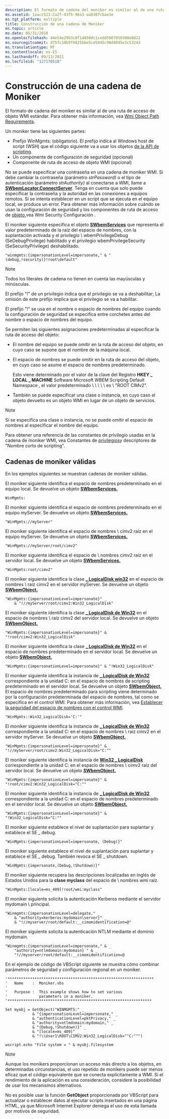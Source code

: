 ```yaml
---
description: El formato de cadena del moniker es similar al de una ruta de acceso de objeto WMI estándar. Para obtener más información, vea Wmi Object Path Requirements.
ms.assetid: 1aacc523-2a2f-43f5-96a3-aa0387cbae3e
ms.tgt_platform: multiple
title: Construcción de una cadena de Moniker
ms.topic: article
ms.date: 05/31/2018
ms.openlocfilehash: 44e54e29b3c8f14890dc1cedd5907059308e8d22
ms.sourcegitcommit: d75fc10b9f0825bbe5ce5045c90d4045e3c53243
ms.translationtype: MT
ms.contentlocale: es-ES
ms.lasthandoff: 09/13/2021
ms.locfileid: "127170518"
---
```

# <a name="constructing-a-moniker-string"></a>Construcción de una cadena de Moniker

El formato de cadena del moniker es similar al de una ruta de acceso de objeto WMI estándar. Para obtener más información, vea [Wmi Object Path Requirements](wmi-object-path-requirements.md).

Un moniker tiene las siguientes partes:

-   Prefijo WinMgmts: (obligatorio). El prefijo indica al Windows host de script (WSH) que el código siguiente va a usar los objetos [de la API de scripting](scripting-api-objects.md).
-   Un componente de configuración de seguridad (opcional)
-   Componente de ruta de acceso de objeto WMI (opcional)

No se puede especificar una contraseña en una cadena de moniker WMI. Si debe cambiar la contraseña (parámetro *strPassword)* o el tipo de autenticación (parámetro *strAuthority)* al conectarse a WMI, llame a [**SWbemLocator.ConnectServer**](swbemlocator-connectserver.md). Tenga en cuenta que solo puede especificar la contraseña y la autoridad en las conexiones a equipos remotos. Si se intenta establecer en un script que se ejecuta en el equipo local, se produce un error. Para obtener más información sobre cuándo se usan la configuración de seguridad y los componentes de ruta de acceso de [objeto,](/previous-versions/tn-archive/ee156574(v=technet.10))vea Wmi Security Configuración .

El moniker siguiente especifica el objeto [**SWbemServices**](swbemservices.md) que representa el valor predeterminado de la raíz del espacio de nombres, con la suplantación activada y el privilegio \\ wbemPrivilegeDebug (SeDebugPrivilege) habilitado y el privilegio wbemPrivilegeSecurity (SeSecurityPrivilege) deshabilitado.


```VB
"winmgmts:{impersonationLevel=impersonate," & "(debug,!security)}!root\default"
```



> [!Note]
>
> Todos los literales de cadena no tienen en cuenta las mayúsculas y minúsculas.
>
> El prefijo "!" de un privilegio indica que el privilegio se va a deshabilitar; La omisión de este prefijo implica que el privilegio se va a habilitar.
>
> El prefijo "!" se usa en el nombre o espacio de nombres del equipo cuando la configuración de seguridad se especifica entre corchetes antes del nombre o espacio de nombres del equipo.

 

Se permiten las siguientes asignaciones predeterminadas al especificar la ruta de acceso del objeto:

-   El nombre del equipo se puede omitir en la ruta de acceso del objeto, en cuyo caso se supone que el nombre de la máquina local.
-   El espacio de nombres se puede omitir en la ruta de acceso del objeto, en cuyo caso se asume el espacio de nombres predeterminado.

    Esto viene determinado por el valor de la clave del Registro **HKEY \_ LOCAL \_ MACHINE** Software Microsoft WBEM Scripting Default Namespace , el valor predeterminado \\  \\  \\  \\  \\ es \\ "ROOT CIMv2".

-   También se puede especificar una clase o instancia, en cuyo caso el objeto devuelto es un objeto WMI en lugar de un objeto de servicios.

> [!Note]  
> Si se especifica una clase o instancia, no se puede omitir el espacio de nombres al especificar el nombre del equipo.

 

Para obtener una referencia de las constantes de privilegio usadas en la cadena de moniker WMI, vea Constantes de [privilegios](privilege-constants.md)y descriptores de "Nombre corto de scripting".

## <a name="valid-moniker-strings"></a>Cadenas de moniker válidas

En los ejemplos siguientes se muestran cadenas de moniker válidas.

El moniker siguiente identifica el espacio de nombres predeterminado en el equipo local. Se devuelve un objeto [**SWbemServices.**](swbemservices.md)


```VB
WinMgmts:
```



El moniker siguiente identifica el espacio de nombres predeterminado en el equipo myServer. Se devuelve un objeto [**SWbemServices.**](swbemservices.md)


```VB
"WinMgmts://myServer"
```



El moniker siguiente identifica el espacio de nombres \\ cimv2 raíz en el equipo myServer. Se devuelve un objeto [**SWbemServices.**](swbemservices.md)


```VB
"WinMgmts://myServer/root/cimv2"
```



El moniker siguiente identifica el espacio de \\ nombres cimv2 raíz en el servidor local. Se devuelve un objeto [**SWbemServices.**](swbemservices.md)


```VB
"WinMgmts:root/cimv2"
```



El moniker siguiente identifica la clase [**\_ LogicalDisk win32**](/windows/desktop/CIMWin32Prov/win32-logicaldisk) en el espacio de nombres \\ raíz cimv2 en el servidor myServer. Se devuelve un objeto [**SWbemObject.**](swbemobject.md)


```VB
"WinMgmts:{impersonationLevel=impersonate}" _
    & "!//myServer/root/cimv2:Win32_LogicalDisk"
```



El moniker siguiente identifica la clase [**\_ LogicalDisk de Win32**](/windows/desktop/CIMWin32Prov/win32-logicaldisk) en el espacio de nombres \\ raíz cimv2 del servidor local. Se devuelve un objeto [**SWbemObject.**](swbemobject.md)


```VB
"WinMgmts:{impersonationLevel=impersonate}" & "!root/cimv2:Win32_LogicalDisk"
```



El moniker siguiente identifica la clase [**\_ LogicalDisk de Win32**](/windows/desktop/CIMWin32Prov/win32-logicaldisk) en el espacio de nombres predeterminado en el servidor local. Se devuelve un objeto [**SWbemObject.**](swbemobject.md)


```VB
"WinMgmts:{impersonationLevel=impersonate}" & "!Win32_LogicalDisk"
```



El moniker siguiente identifica la instancia de [**\_ LogicalDisk de Win32**](/windows/desktop/CIMWin32Prov/win32-logicaldisk) correspondiente a la unidad C: en el espacio de nombres de scripting predeterminado en el servidor local. Se devuelve un objeto [**SWbemObject.**](swbemobject.md) El espacio de nombres predeterminado para scripting viene determinado por la configuración predeterminada del espacio de nombres, tal como se especifica en el control WMI. Para obtener más información, vea [Establecer la seguridad del espacio de nombres con el control WMI](setting-namespace-security-with-the-wmi-control.md).


```VB
"WinMgmts::Win32_LogicalDisk='C:'"
```



El moniker siguiente identifica la instancia de [**\_ LogicalDisk de Win32**](/windows/desktop/CIMWin32Prov/win32-logicaldisk) correspondiente a la unidad C: en el espacio de nombres \\ raíz cimv2 en el servidor myServer. Se devuelve un objeto [**SWbemObject.**](swbemobject.md)


```VB
"WinMgmts:{impersonationLevel=impersonate}" & "!//myServer/root/cimv2:Win32_LogicalDisk="C:""
```



El moniker siguiente identifica la instancia de [**Win32 \_ LogicalDisk**](/windows/desktop/CIMWin32Prov/win32-logicaldisk) correspondiente a la unidad C: en el espacio de nombres \\ cimv2 raíz del servidor local. Se devuelve un objeto [**SWbemObject.**](swbemobject.md)


```VB
"WinMgmts:{impersonationLevel=impersonate}" & "!root/cimv2:Win32_LogicalDisk="C:""
```



El moniker siguiente identifica la instancia de [**\_ LogicalDisk de Win32**](/windows/desktop/CIMWin32Prov/win32-logicaldisk) correspondiente a la unidad C: en el espacio de nombres predeterminado en el servidor local. Se devuelve un objeto [**SWbemObject.**](swbemobject.md)


```VB
"WinMgmts:{impersonationLevel=impersonate}" & "!Win32_LogicalDisk="C:""
```



El moniker siguiente establece el nivel de suplantación para suplantar y establece el SE \_ debug.


```VB
"WinMgmts:{impersonationLevel=impersonate, (Debug)}"
```



El moniker siguiente establece el nivel de suplantación para suplantar y establece el SE \_ debug. También revoca el SE \_ shutdown.


```VB
"WinMgmts:{impersonate,(Debug,!Shutdown)}"
```



El moniker siguiente recupera las descripciones localizadas en inglés de Estados Unidos para la **clase myclass** del espacio de \\ nombres wmi raíz.


```VB
"WinMgmts:[locale=ms_409]!root/wmi:myclass"
```



El moniker siguiente solicita la autenticación Kerberos mediante el servidor mydomain \\ principal.


```VB
"Winmgmts:{impersonationLevel=delegate," _
    & "authority=kerberos:mydomain\server}" _
    & "!//myserver/root/default:__cimomidentification=@"
```



El moniker siguiente solicita la autenticación NTLM mediante el dominio mydomain.


```VB
"Winmgmts:{impersonationLevel=impersonate," & _
    "authority=ntlmdomain:mydomain} " & _
    "!//myserver/root/default:__cimomidentification=@
```



En el ejemplo de código de VBScript siguiente se muestra cómo combinar parámetros de seguridad y configuración regional en un moniker.


```VB
'*****************************************************************
'   Name    :  Moniker.vbs
'
'   Purpose :  This example shows how to set various 
'              parameters in a moniker. 
'****************************************************************

Set myobj = GetObject("WINMGMTS:" _
            & "{impersonationLevel=impersonate," _
            & "authenticationLevel=pktPrivacy," _
            & "authority=ntlmdomain:mydomain," _
            & "(Debug,!Shutdown)}" _
            & "[locale=ms_409]" _
            & "!\\User1\ROOT\CIMV2:Win32_LogicalDisk=""C:""")

wscript.echo "File system = " & myobj.filesystem
```



> [!Note]
>
> Aunque los monikers proporcionan un acceso más directo a los objetos, en determinadas circunstancias, el uso repetido de monikers puede ser menos eficaz que el código equivalente que se conecta explícitamente a WMI. Si el rendimiento de la aplicación es una consideración, considere la posibilidad de usar los mecanismos alternativos.
>
> No es posible usar la función **GetObject** proporcionada por VBScript para actualizar o establecer datos al ejecutar scripts insertados en una página HTML, ya que Microsoft Internet Explorer deniega el uso de esta llamada por motivos de seguridad.

 

 

 
